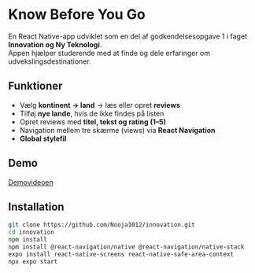 # Know Before You Go

En React Native-app udviklet som en del af godkendelsesopgave 1 i faget **Innovation og Ny Teknologi**.  
Appen hjælper studerende med at finde og dele erfaringer om udvekslingsdestinationer.

## Funktioner
- Vælg **kontinent → land** → læs eller opret **reviews**
- Tilføj **nye lande**, hvis de ikke findes på listen
- Opret reviews med **titel, tekst og rating (1–5)**
- Navigation mellem tre skærme (views) via **React Navigation**
- **Global stylefil**

## Demo
[Demovideoen](https://files.fm/u/r8pswhqsme)

## Installation
```bash
git clone https://github.com/Nooja1012/innovation.git
cd innovation
npm install
npm install @react-navigation/native @react-navigation/native-stack
expo install react-native-screens react-native-safe-area-context
npx expo start

